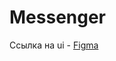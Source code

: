 # Messenger
Ссылка на ui - [Figma](https://www.figma.com/file/fGKyG2U8y90R0UykS7NMS1/Chat-Yandex?type=design&node-id=12-501&t=1xXi855cxr8jxzWl-0)